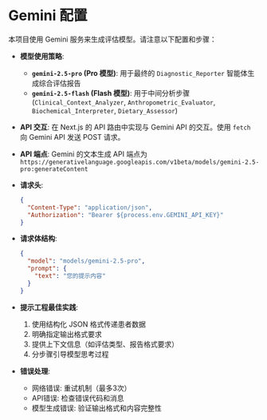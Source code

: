 # Gemini 配置

本项目使用 Gemini 服务来生成评估模型。请注意以下配置和步骤：

- **模型使用策略**:
  - **`gemini-2.5-pro` (Pro 模型)**: 用于最终的 `Diagnostic_Reporter` 智能体生成综合评估报告
  - **`gemini-2.5-flash` (Flash 模型)**: 用于中间分析步骤(`Clinical_Context_Analyzer`, `Anthropometric_Evaluator`, `Biochemical_Interpreter`, `Dietary_Assessor`)

- **API 交互**: 在 Next.js 的 API 路由中实现与 Gemini API 的交互。使用 `fetch` 向 Gemini API 发送 POST 请求。

- **API 端点**: Gemini 的文本生成 API 端点为 `https://generativelanguage.googleapis.com/v1beta/models/gemini-2.5-pro:generateContent`

- **请求头**:
  ```json
  {
    "Content-Type": "application/json",
    "Authorization": "Bearer ${process.env.GEMINI_API_KEY}"
  }
  ```

- **请求体结构**:
  ```json
  {
    "model": "models/gemini-2.5-pro",
    "prompt": {
      "text": "您的提示内容"
    }
  }
  ```

- **提示工程最佳实践**:
  1. 使用结构化 JSON 格式传递患者数据
  2. 明确指定输出格式要求
  3. 提供上下文信息（如评估类型、报告格式要求）
  4. 分步骤引导模型思考过程


- **错误处理**:
  - 网络错误: 重试机制（最多3次）
  - API错误: 检查错误代码和消息
  - 模型生成错误: 验证输出格式和内容完整性
